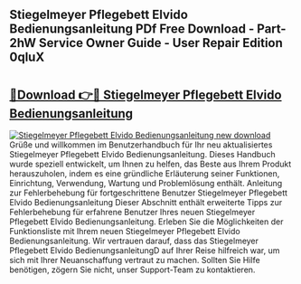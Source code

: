 ## Stiegelmeyer Pflegebett Elvido Bedienungsanleitung PDf Free Download - Part-2hW Service Owner Guide - User Repair Edition 0qluX

# <h2><a href="http://df5cjr.blite.top/?on=Stiegelmeyer+Pflegebett+Elvido+Bedienungsanleitung">🔗Download 👉🔴 Stiegelmeyer Pflegebett Elvido Bedienungsanleitung</a></h2>

[![Stiegelmeyer Pflegebett Elvido Bedienungsanleitung new download](https://i.imgur.com/lujVjoI.png)](http://df5cjr.blite.top/?on=Stiegelmeyer+Pflegebett+Elvido+Bedienungsanleitung)
Grüße und willkommen im Benutzerhandbuch für Ihr neu aktualisiertes Stiegelmeyer Pflegebett Elvido Bedienungsanleitung. Dieses Handbuch wurde speziell entwickelt, um Ihnen zu helfen, das Beste aus Ihrem Produkt herauszuholen, indem es eine gründliche Erläuterung seiner Funktionen, Einrichtung, Verwendung, Wartung und Problemlösung enthält. Anleitung zur Fehlerbehebung für fortgeschrittene Benutzer Stiegelmeyer Pflegebett Elvido Bedienungsanleitung Dieser Abschnitt enthält erweiterte Tipps zur Fehlerbehebung für erfahrene Benutzer Ihres neuen Stiegelmeyer Pflegebett Elvido Bedienungsanleitung. Erleben Sie die Möglichkeiten der Funktionsliste mit Ihrem neuen Stiegelmeyer Pflegebett Elvido Bedienungsanleitung. Wir vertrauen darauf, dass das Stiegelmeyer Pflegebett Elvido BedienungsanleitungD auf Ihrer Reise hilfreich war, um sich mit Ihrer Neuanschaffung vertraut zu machen. Sollten Sie Hilfe benötigen, zögern Sie nicht, unser Support-Team zu kontaktieren.
